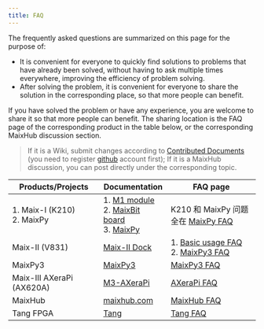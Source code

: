 ```yaml
---
title: FAQ
---
```


The frequently asked questions are summarized on this page for the purpose of:
* It is convenient for everyone to quickly find solutions to problems that have already been solved, without having to ask multiple times everywhere, improving the efficiency of problem solving.
* After solving the problem, it is convenient for everyone to share the solution in the corresponding place, so that more people can benefit.

If you have solved the problem or have any experience, you are welcome to share it so that more people can benefit.
The sharing location is the FAQ page of the corresponding product in the table below, or the corresponding MaixHub discussion section.
> If it is a Wiki, submit changes according to [Contributed Documents](share_docs/zh/) (you need to register [github](https://github.com) account first);
> If it is a MaixHub discussion, you can post directly under the corresponding topic.


| Products/Projects | Documentation | FAQ page |
| -------- | ---- | -------- |
| 1. Maix-I (K210)<br>2. MaixPy     | 1. [M1 module](/hardware/zh/maix/core_module.html)<br>2. [MaixBit board](/hardware/zh/maix/maixpy_develop_kit_board/maix_bit.html)<br>3. [MaixPy](/maixpy)  | K210 和 MaixPy 问题全在 [MaixPy FAQ](/soft/maixpy/zh/others/maixpy_faq.html) |
| Maix-II (V831)  | [Maix-II Dock](/m2dock)   | 1. [Basic usage FAQ](/hardware/zh/maixII/M2/faq.html)<br>2. [MaixPy3 FAQ](/soft/maixpy3/zh/question/maixpy3_faq.html)|
| MaixPy3 | [MaixPy3](/maixpy3) | [MaixPy3 FAQ](/soft/maixpy3/zh/question/maixpy3_faq.html) |
| Maix-III AXeraPi (AX620A) | [M3-AXeraPi](/m3axpi) | [AXeraPi FAQ](/hardware/zh/maixIII/ax-pi/faq_axpi.html) |
| MaixHub | [maixhub.com](https://maixhub.com) | [MaixHub FAQ](/ai/zh/maixhub/faq.html) |
| Tang FPGA | [Tang](/tang)  | [Tang FAQ](/hardware/zh/tang/Tang-Nano-Doc/questions.html) |

